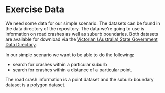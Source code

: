 # Exercise Data

We need some data for our simple scenario. The datasets can be found in the data directory of the repository. The data we're going to use is information on road crashes as well as suburb boundaries. Both datasets are available for download via the [Victorian (Australia) State Government Data Directory](http://www.data.vic.gov.au/).

In our simple scenario we want to be able to do the following:
+ search for crashes within a particular suburb
+ search for crashes within a distance of a particular point.

The road crash information is a point dataset and the suburb boundary dataset is a polygon dataset.
